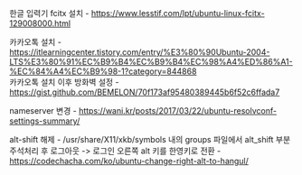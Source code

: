 한글 입력기 fcitx 설치 - https://www.lesstif.com/lpt/ubuntu-linux-fcitx-129008000.html

카카오톡 설치 - https://itlearningcenter.tistory.com/entry/%E3%80%90Ubuntu-2004-LTS%E3%80%91%EC%B9%B4%EC%B9%B4%EC%98%A4%ED%86%A1-%EC%84%A4%EC%B9%98-1?category=844868  
카카오톡 설치 이후 방화벽 설정 - https://gist.github.com/BEMELON/70f173af95480389445b6f52c6ffada7

nameserver 변경 - https://wani.kr/posts/2017/03/22/ubuntu-resolvconf-settings-summary/

alt-shift 해제 - /usr/share/X11/xkb/symbols 내의 groups 파일에서 alt_shift 부분 주석처리 후 로그아웃 -> 로그인
오른쪽 alt 키를 한영키로 전환 - https://codechacha.com/ko/ubuntu-change-right-alt-to-hangul/
